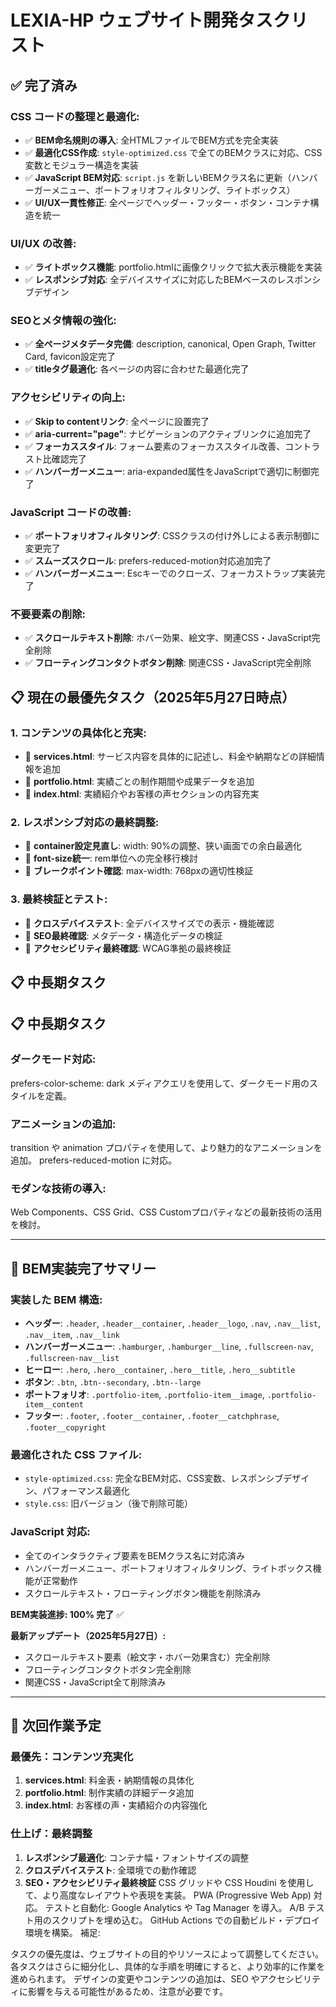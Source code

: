 # LEXIA-HP ウェブサイト開発タスクリスト

## ✅ 完了済み

### CSS コードの整理と最適化:
- ✅ **BEM命名規則の導入**: 全HTMLファイルでBEM方式を完全実装
- ✅ **最適化CSS作成**: `style-optimized.css` で全てのBEMクラスに対応、CSS変数とモジュラー構造を実装
- ✅ **JavaScript BEM対応**: `script.js` を新しいBEMクラス名に更新（ハンバーガーメニュー、ポートフォリオフィルタリング、ライトボックス）
- ✅ **UI/UX一貫性修正**: 全ページでヘッダー・フッター・ボタン・コンテナ構造を統一

### UI/UX の改善:
- ✅ **ライトボックス機能**: portfolio.htmlに画像クリックで拡大表示機能を実装
- ✅ **レスポンシブ対応**: 全デバイスサイズに対応したBEMベースのレスポンシブデザイン

### SEOとメタ情報の強化:
- ✅ **全ページメタデータ完備**: description, canonical, Open Graph, Twitter Card, favicon設定完了
- ✅ **titleタグ最適化**: 各ページの内容に合わせた最適化完了

### アクセシビリティの向上:
- ✅ **Skip to contentリンク**: 全ページに設置完了
- ✅ **aria-current="page"**: ナビゲーションのアクティブリンクに追加完了
- ✅ **フォーカススタイル**: フォーム要素のフォーカススタイル改善、コントラスト比確認完了
- ✅ **ハンバーガーメニュー**: aria-expanded属性をJavaScriptで適切に制御完了

### JavaScript コードの改善:
- ✅ **ポートフォリオフィルタリング**: CSSクラスの付け外しによる表示制御に変更完了
- ✅ **スムーズスクロール**: prefers-reduced-motion対応追加完了
- ✅ **ハンバーガーメニュー**: Escキーでのクローズ、フォーカストラップ実装完了

### 不要要素の削除:
- ✅ **スクロールテキスト削除**: ホバー効果、絵文字、関連CSS・JavaScript完全削除
- ✅ **フローティングコンタクトボタン削除**: 関連CSS・JavaScript完全削除

## 📋 現在の最優先タスク（2025年5月27日時点）

### 1. コンテンツの具体化と充実:
- 🎯 **services.html**: サービス内容を具体的に記述し、料金や納期などの詳細情報を追加
- 🎯 **portfolio.html**: 実績ごとの制作期間や成果データを追加
- 🎯 **index.html**: 実績紹介やお客様の声セクションの内容充実

### 2. レスポンシブ対応の最終調整:
- 🎯 **container設定見直し**: width: 90%の調整、狭い画面での余白最適化
- 🎯 **font-size統一**: rem単位への完全移行検討
- 🎯 **ブレークポイント確認**: max-width: 768pxの適切性検証

### 3. 最終検証とテスト:
- 🎯 **クロスデバイステスト**: 全デバイスサイズでの表示・機能確認
- 🎯 **SEO最終確認**: メタデータ・構造化データの検証
- 🎯 **アクセシビリティ最終確認**: WCAG準拠の最終検証

## 📋 中長期タスク

## 📋 中長期タスク

### ダークモード対応:
prefers-color-scheme: dark メディアクエリを使用して、ダークモード用のスタイルを定義。

### アニメーションの追加:
transition や animation プロパティを使用して、より魅力的なアニメーションを追加。
prefers-reduced-motion に対応。

### モダンな技術の導入:
Web Components、CSS Grid、CSS Customプロパティなどの最新技術の活用を検討。

---

## 🎯 BEM実装完了サマリー

### 実装した BEM 構造:
- **ヘッダー**: `.header`, `.header__container`, `.header__logo`, `.nav`, `.nav__list`, `.nav__item`, `.nav__link`
- **ハンバーガーメニュー**: `.hamburger`, `.hamburger__line`, `.fullscreen-nav`, `.fullscreen-nav__list`
- **ヒーロー**: `.hero`, `.hero__container`, `.hero__title`, `.hero__subtitle`
- **ボタン**: `.btn`, `.btn--secondary`, `.btn--large`
- **ポートフォリオ**: `.portfolio-item`, `.portfolio-item__image`, `.portfolio-item__content`
- **フッター**: `.footer`, `.footer__container`, `.footer__catchphrase`, `.footer__copyright`

### 最適化された CSS ファイル:
- `style-optimized.css`: 完全なBEM対応、CSS変数、レスポンシブデザイン、パフォーマンス最適化
- `style.css`: 旧バージョン（後で削除可能）

### JavaScript 対応:
- 全てのインタラクティブ要素をBEMクラス名に対応済み
- ハンバーガーメニュー、ポートフォリオフィルタリング、ライトボックス機能が正常動作
- スクロールテキスト・フローティングボタン機能を削除済み

**BEM実装進捗: 100% 完了** ✅

**最新アップデート（2025年5月27日）:**
- スクロールテキスト要素（絵文字・ホバー効果含む）完全削除
- フローティングコンタクトボタン完全削除
- 関連CSS・JavaScript全て削除済み

---

## 🎯 次回作業予定

### 最優先：コンテンツ充実化
1. **services.html**: 料金表・納期情報の具体化
2. **portfolio.html**: 制作実績の詳細データ追加  
3. **index.html**: お客様の声・実績紹介の内容強化

### 仕上げ：最終調整
1. **レスポンシブ最適化**: コンテナ幅・フォントサイズの調整
2. **クロスデバイステスト**: 全環境での動作確認
3. **SEO・アクセシビリティ最終検証**
CSS グリッドや CSS Houdini を使用して、より高度なレイアウトや表現を実装。
PWA (Progressive Web App) 対応。
テストと自動化:
Google Analytics や Tag Manager を導入。
A/B テスト用のスクリプトを埋め込む。
GitHub Actions での自動ビルド・デプロイ環境を構築。
補足:

タスクの優先度は、ウェブサイトの目的やリソースによって調整してください。
各タスクはさらに細分化し、具体的な手順を明確にすると、より効率的に作業を進められます。
デザインの変更やコンテンツの追加は、SEO やアクセシビリティに影響を与える可能性があるため、注意が必要です。
